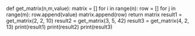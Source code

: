 def get_matrix(n,m,value):
    matrix = []
    for i in range(n):
       row = []
       for j in range(m):
           row.append(value)
           matrix.append(row)
    return matrix
result1 = get_matrix(2, 2, 10)
result2 = get_matrix(3, 5, 42)
result3 = get_matrix(4, 2, 13)
print(result1)
print(result2)
print(result3)
